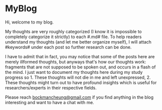 # MyBlog

Hi, welcome to my blog.

My thoughts are very roughly categorized (I know it is impossible to completely categorize it strictly) to each #.md# file. 
To help readers understand my thoughts (and let me better organize myself), I will attach #keywords# under each post so further research can be done.

I have to admit that in fact, you may notice that some of the posts here are merely illformed thoughts, but anyways that's how our thoughts work: fragments that are not supposed to be spoken out, and occurs in a flash of the mind. I just want to document my thoughts here during my study progress so 1. These thoughts will not die in me and left unexpressed, 2. These thoughts might turn out to have profound insights which is useful for researchers/experts in their respective fields.

Please reach bockmancheung@gmail.com if you find anything in the blog interesting and want to have a chat with me. 
